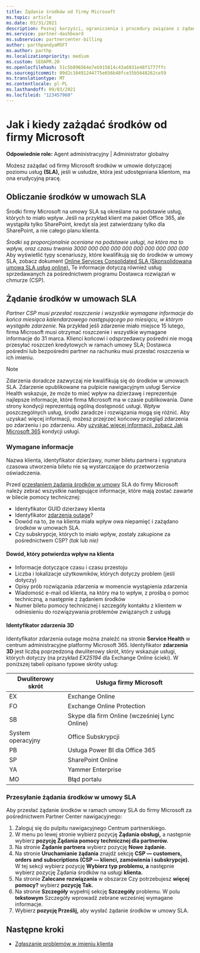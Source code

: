 ```yaml
---
title: Żądanie środków od firmy Microsoft
ms.topic: article
ms.date: 03/31/2021
description: Poznaj korzyści, ograniczenia i procedury związane z żądaniem od firmy Microsoft środków w umowie dotyczącej poziomu usług (SLA), jeśli klienci wystąpią w przypadku usterek usługi.
ms.service: partner-dashboard
ms.subservice: partnercenter-billing
author: parthpandyaMSFT
ms.author: parthp
ms.localizationpriority: medium
ms.custom: SEOAPR.20
ms.openlocfilehash: 51c5b896564e7eb915814c43a6931e48f1777ffc
ms.sourcegitcommit: 09d2c10491244775e656b48fce35b5648262ce59
ms.translationtype: MT
ms.contentlocale: pl-PL
ms.lasthandoff: 09/03/2021
ms.locfileid: "123457960"
---
```

# <a name="how-and-when-to-request-a-credit-from-microsoft"></a>Jak i kiedy zażądać środków od firmy Microsoft

**Odpowiednie role:** Agent administracyjny | Administrator globalny

Możesz zażądać od firmy Microsoft środków w umowie dotyczącej poziomu usług **(SLA),** jeśli w usłudze, która jest udostępniana klientom, ma ona erudycyjną pracę.

## <a name="sla-credit-calculation"></a>Obliczanie środków w umowach SLA

Środki firmy Microsoft na umowy SLA są określane na podstawie usług, których to miało wpływ. Jeśli na przykład klient ma pakiet Office 365, ale wystąpiła tylko SharePoint, kredyt sla jest zatwierdzany tylko dla SharePoint, a nie całego planu klienta.

*Środki są proporcjonalnie oceniane na podstawie usługi, na która ma to wpływ, oraz czasu trwania 3000 000 000 000 000 000 000 000 000 000* Aby wyświetlić typy scenariuszy, które kwalifikują się do środków w umowy SLA, zobacz dokument [Online Services Consolidated SLA (Skonsolidowana umowa SLA usług online).](http://www.microsoftvolumelicensing.com/DocumentSearch.aspx?Mode=3&DocumentTypeId=37) Te informacje dotyczą również usług sprzedawanych za pośrednictwem programu Dostawca rozwiązań w chmurze (CSP).


## <a name="request-an-sla-credit"></a>Żądanie środków w umowach SLA

*Partner CSP musi przesłać roszczenie i wszystkie wymagane informacje do końca miesiąca kalendarzowego następującego po miesiącu, w którym wystąpiło zdarzenie.* Na przykład jeśli zdarzenie miało miejsce 15 lutego, firma Microsoft musi otrzymać roszczenie i wszystkie wymagane informacje do 31 marca. Klienci końcowi i odsprzedawcy pośredni nie mogą przesyłać roszczeń kredytowych w ramach umowy SLA; Dostawca pośredni lub bezpośredni partner na rachunku musi przesłać roszczenia w ich imieniu.

> [!NOTE]
> Zdarzenia doradcze zazwyczaj nie kwalifikują się do środków w umowach SLA. Zdarzenie opublikowane na pulpicie nawigacyjnym usługi Service Health  wskazuje, że może to mieć wpływ na dzierżawę i reprezentuje najlepsze informacje, które firma Microsoft ma w czasie publikowania. Dane strony kondycji reprezentują ogólną dostępność usługi. Wpływ poszczególnych usług, środki zaradcze i rozwiązania mogą się różnić. Aby uzyskać więcej informacji, możesz przejrzeć końcowy przegląd zdarzenia po zdarzeniu i po zdarzeniu. Aby [uzyskać więcej informacji, zobacz Jak Microsoft 365](/microsoft-365/enterprise/view-service-health#incidents-and-advisories) kondycji usługi.

### <a name="required-information"></a>Wymagane informacje

Nazwa klienta, identyfikator dzierżawy, numer biletu partnera i sygnatura czasowa utworzenia biletu nie są wystarczające do przetworzenia oświadczenia.

Przed [przesłaniem żądania środków w umowy](#submit-sla-credit-request)  SLA do firmy Microsoft należy zebrać wszystkie następujące informacje, które mają zostać zawarte w bilecie pomocy technicznej:

- Identyfikator GUID dzierżawy klienta
- Identyfikator [zdarzenia outage](#outage-incident-identifier)?
- Dowód na to, że na klienta miała wpływ owa niepamięć i zażądano środków w umowach SLA.
- Czy subskrypcje, których to miało wpływ, zostały zakupione za pośrednictwem CSP? *(tak* lub *nie)*

#### <a name="evidence-that-proves-customer-impact"></a>Dowód, który potwierdza wpływ na klienta

- Informacje dotyczące czasu i czasu przestoju
- Liczba i lokalizacje użytkowników, których dotyczy problem (jeśli dotyczy)
- Opisy prób rozwiązania zdarzenia w momencie wystąpienia zdarzenia
- Wiadomość e-mail od klienta, na który ma to wpływ, z prośbą o pomoc techniczną, a następnie z żądaniem środków
- Numer biletu pomocy technicznej i szczegóły kontaktu z klientem w odniesieniu do rozwiązywania problemów związanych z usługą


#### <a name="outage-incident-identifier"></a>Identyfikator zdarzenia 3D

Identyfikator zdarzenia outage można znaleźć na stronie **Service Health** w centrum administracyjne platformy Microsoft 365. Identyfikator **zdarzenia 3D** jest liczbą poprzedzoną dwuliterowy skrót, który wskazuje usługi, których dotyczy (na przykład *EX25194* dla Exchange Online ścieki). W poniższej tabeli opisano typowe skróty usług:

| Dwuliterowy skrót | Usługa firmy Microsoft |
| ----------------------- | ----------------- |
| EX | Exchange Online |
| FO | Exchange Online Protection |
| SB | Skype dla firm Online (wcześniej Lync Online) |
| System operacyjny | Office Subskrypcji |
| PB | Usługa Power BI dla Office 365 |
| SP | SharePoint Online |
| YA | Yammer Enterprise |
| MO | Błąd portalu |

### <a name="submit-sla-credit-request"></a>Przesyłanie żądania środków w umowy SLA

Aby przesłać żądanie środków w ramach umowy SLA do firmy Microsoft za pośrednictwem Partner Center nawigacyjnego:

1. Zaloguj się do pulpitu nawigacyjnego Centrum partnerskiego.
2. W menu po lewej stronie wybierz pozycję **Żądania obsługi,** a następnie wybierz **pozycję Żądania pomocy technicznej dla partnerów.**
3. Na stronie **Żądanie partnera** wybierz pozycję **Nowe żądanie.**
4. Na stronie **Uruchamianie żądania** znajdź sekcję **CSP — customers, orders and subscriptions (CSP — klienci, zamówienia i subskrypcje).** W tej sekcji wybierz pozycję **Wybierz typ problemu, a** następnie wybierz pozycję Żądania środków na usługi **klienta.**
5. Na stronie **Zalecane rozwiązania** w obszarze Czy potrzebujesz **więcej pomocy?** wybierz **pozycję Tak.**
6. Na stronie **Szczegóły** wypełnij sekcję **Szczegóły** problemu. W polu **tekstowym** Szczegóły wprowadź [](#required-information) zebrane wcześniej wymagane informacje.
7. Wybierz **pozycję Prześlij,** aby wysłać żądanie środków w umowy SLA.

## <a name="next-steps"></a>Następne kroki

- [Zgłaszanie problemów w imieniu klienta](report-problems-on-behalf-of-a-customer.md)
